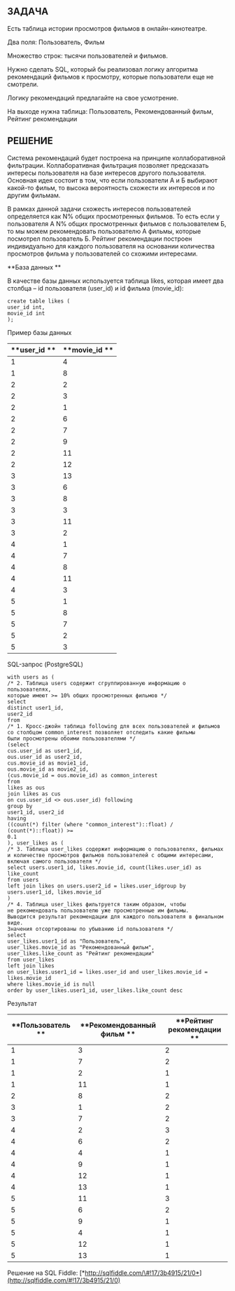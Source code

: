 ## ЗАДАЧА

Есть таблица истории просмотров фильмов в онлайн-кинотеатре.

Два поля: Пользователь, Фильм

Множество строк: тысячи пользователей и фильмов.

Нужно сделать SQL, который бы реализовал логику алгоритма рекомендаций
фильмов к просмотру, которые пользователи еще не смотрели.

Логику рекомендаций предлагайте на свое усмотрение.

На выходе нужна таблица: Пользователь, Рекомендованный фильм, Рейтинг
рекомендации

## РЕШЕНИЕ

Система рекомендаций будет построена на принципе коллаборативной
фильтрации. Коллаборативная фильтрация позволяет предсказать интересы
пользователя на базе интересов другого пользователя. Основная идея
состоит в том, что если пользователи А и Б выбирают какой-то фильм, то
высока вероятность схожести их интересов и по другим фильмам.

В рамках данной задачи схожесть интересов пользователей определяется как
N% общих просмотренных фильмов. То есть если у пользователя А N% общих
просмотренных фильмов с пользователем Б, то мы можем рекомендовать
пользователю А фильмы, которые посмотрел пользователь Б. Рейтинг
рекомендации построен индивидуально для каждого пользователя на
основании количества просмотров фильма у пользователей со схожими
интересами.

**База данных **

В качестве базы данных используется таблица likes, которая имеет два
столбца – id пользователя (user\_id) и id фильма (movie\_id):
```
create table likes (
user_id int,
movie_id int
);
```
Пример базы данных

  | **user_id **    | **movie_id **  |
  |-----------------| ---------------|
  | 1               | 4              |
  | 1               | 8              |
  | 2               | 2              |
  | 2               | 3              |
  | 2               | 1              |
  | 2               | 6              |
  | 2               | 7              |
  | 2               | 9              |
  | 2               | 11             |
  | 2               | 12             |
  | 3               | 13             |
  | 3               | 6              |
  | 3               | 8              |
  | 3               | 3              |
  | 3               | 11             |
  | 3               | 2              |
  | 4               | 1              |
  | 4               | 7              |
  | 4               | 8              |
  | 4               | 11             |
  | 4               | 3              |
  | 5               | 1              |
  | 5               | 8              |
  | 5               | 7              |
  | 5               | 2              |
  | 5               | 3              |

SQL-запрос (PostgreSQL)
```
with users as (
/* 2. Таблица users содержит сгруппированную информацию о пользователях,
которые имеют >= 10% общих просмотренных фильмов */
select
distinct user1_id,
user2_id
from
/* 1. Кросс-джойн таблица following для всех пользователей и фильмов
со столбцом common_interest позволяет отследить какие фильмы
были просмотрены обоими пользователями */
(select
cus.user_id as user1_id,
ous.user_id as user2_id,
cus.movie_id as movie1_id,
ous.movie_id as movie2_id,
(cus.movie_id = ous.movie_id) as common_interest
from
likes as ous
join likes as cus
on cus.user_id <> ous.user_id) following
group by
user1_id, user2_id
having
((count(*) filter (where "common_interest")::float) / (count(*)::float)) >=
0.1
), user_likes as (
/* 3. Таблица user_likes содержит информацию о пользователях, фильмах
и количестве просмотров фильмов пользователей с общими интересами,
включая самого пользователя */
select users.user1_id, likes.movie_id, count(likes.user_id) as like_count
from users
left join likes on users.user2_id = likes.user_idgroup by users.user1_id, likes.movie_id
)
/* 4. Таблица user_likes фильтруется таким образом, чтобы
не рекомендовать пользователю уже просмотренные им фильмы.
Выводится результат рекомендации для каждого пользователя в финальном виде.
Значения отсортированы по убыванию id пользователя */
select
user_likes.user1_id as "Пользователь",
user_likes.movie_id as "Рекомендованный фильм",
user_likes.like_count as "Рейтинг рекомендации"
from user_likes
left join likes
on user_likes.user1_id = likes.user_id and user_likes.movie_id =
likes.movie_id
where likes.movie_id is null
order by user_likes.user1_id, user_likes.like_count desc
```

Результат

 | **Пользователь **  | **Рекомендованный фильм **  | **Рейтинг рекомендации ** |
 | -------------------| ----------------------------| --------------------------|
 | 1                  | 3                           | 2                         |
 | 1                  | 7                           | 2                         |
 | 1                  | 2                           | 1                         |
 | 1                  | 11                          | 1                         |
 | 2                  | 8                           | 2                         |
 | 3                  | 1                           | 2                         |
 | 3                  | 7                           | 2                         |
 | 4                  | 2                           | 3                         |
 | 4                  | 6                           | 2                         |
 | 4                  | 4                           | 1                         |
 | 4                  | 9                           | 1                         |
 | 4                  | 12                          | 1                         |
 | 4                  | 13                          | 1                         |
 | 5                  | 11                          | 3                         |
 | 5                  | 6                           | 2                         |
 | 5                  | 9                           | 1                         |
 | 5                  | 4                           | 1                         |
 | 5                  | 12                          | 1                         |
 | 5                  | 13                          | 1                         |

Решение на SQL Fiddle:
[*http://sqlfiddle.com/\#!17/3b4915/21/0*](http://sqlfiddle.com/#!17/3b4915/21/0)